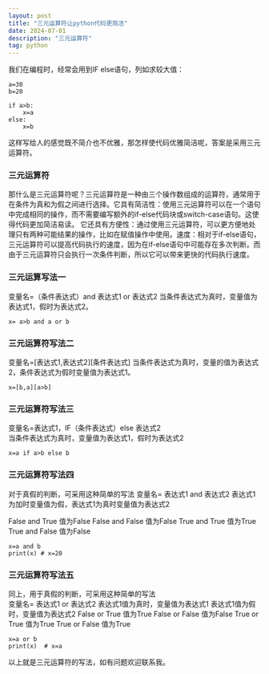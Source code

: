 ```yaml
---
layout: post
title: "三元运算符让python代码更简洁"
date: 2024-07-01
description: "三元运算符"
tag: python
---  
```


我们在编程时，经常会用到IF  else语句，列如求较大值：

```
a=30
b=20

if a>b:
    x=a
else:
    x=b

```

这样写给人的感觉既不简介也不优雅，那怎样使代码优雅简洁呢，答案是采用三元运算符。

### 三元运算符
那什么是三元运算符呢？三元运算符是一种由三个操作数组成的运算符，通常用于在条件为真和为假之间进行选择。它具有简洁性：使用三元运算符可以在一个语句中完成相同的操作，而不需要编写额外的if-else代码块或switch-case语句。这使得代码更加简洁易读。
它还具有方便性：通过使用三元运算符，可以更方便地处理只有两种可能结果的操作，比如在赋值操作中使用。速度：相对于if-else语句，三元运算符可以提高代码执行的速度，因为在if-else语句中可能存在多次判断。而由于三元运算符只会执行一次条件判断，所以它可以带来更快的代码执行速度。

### 三元运算写法一 

 变量名=（条件表达式）and 表达式1 or 表达式2 
当条件表达式为真时，变量值为表达式1，假时为表达式2。
```
x= a>b and a or b
```
### 三元运算符写法二

变量名=[表达式1,表达式2][条件表达式]
当条件表达式为真时，变量的值为表达式2，条件表达式为假时变量值为表达式1。
```
x=[b,a][a>b]
```

### 三元运算符写法三

变量名=表达式1，IF（条件表达式）else 表达式2  
当条件表达式为真时，变量值为表达式1，假时为表达式2  
```
x=a if a>b else b
```

### 三元运算符写法四

对于真假的判断，可采用这种简单的写法
变量名= 表达式1 and 表达式2
表达式1为加时变量值为假，表达式1为真时变量值为表达式2

False and True  值为False
False and False 值为False
True and True   值为True
True and False  值为False
```
x=a and b 
print(x) # x=20
```

### 三元运算符写法五
同上，用于真假的判断，可采用这种简单的写法  
变量名= 表达式1 or 表达式2
表达式1值为真时，变量值为表达式1
表达式1值为假时，变量值为表达式2
False or True  值为True
False or False 值为False
True or True   值为True
True or False  值为True
```
x=a or b 
print(x)  # x=a
```

以上就是三元运算符的写法，如有问题欢迎联系我。









